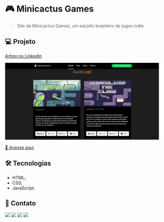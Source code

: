# 🎮 Minicactus Games

> Site da Minicactus Games, um estúdio brasileiro de jogos indie.

## 💻 Projeto

<a target="_blank" href="https://www.linkedin.com/pulse/adapta%25C3%25A7%25C3%25A3o-do-projeto-desenvolvido-na-nlw-da-para-site-machado-rocha/?trackingId=7J2SOoIfQFOO8ncz8H9LAA%3D%3D">Artigo no LinkedIn</a>

![Site da Minicactus Games](https://github.com/madalena-rocha/minicactus-games/blob/main/assets/minicactus-games.png)

[🔗 Acesse aqui](https://www.minicactusgames.com/)

## 🛠️ Tecnologias

- HTML;
- CSS;
- JavaScript.

## 💜 Contato

<a href="https://www.linkedin.com/in/madalena-machado-rocha/" target="_blank"><img src="https://img.shields.io/badge/-LinkedIn-%230077B5?style=for-the-badge&logo=linkedin&logoColor=white" target="_blank"></a>
<a href="mailto:rochamada1997m@gmail.com"><img src="https://img.shields.io/badge/-Gmail-%23333?style=for-the-badge&logo=gmail&logoColor=white" target="_blank"></a>
<a href="http://discordapp.com/users/827312692905377802" target="_blank"><img src="https://img.shields.io/badge/Discord-7289DA?style=for-the-badge&logo=discord&logoColor=white" target="_blank"></a>
<a href="https://www.instagram.com/madalena.machado.rocha/" target="_blank"><img src="https://img.shields.io/badge/-Instagram-%23E4405F?style=for-the-badge&logo=instagram&logoColor=white" target="_blank"></a>
